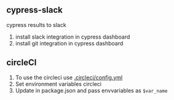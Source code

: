 ## cypress-slack
 cypress results to slack

 1. install slack integration in cypress dashboard
 2. install git integration in cypress dashboard

 ## circleCI

 1. To use the circleci use [.circleci/config.yml](.circleci/config.yml)
 2. Set environment variables circleci
 3. Update in package.json and pass envvariables as `$var_name`
